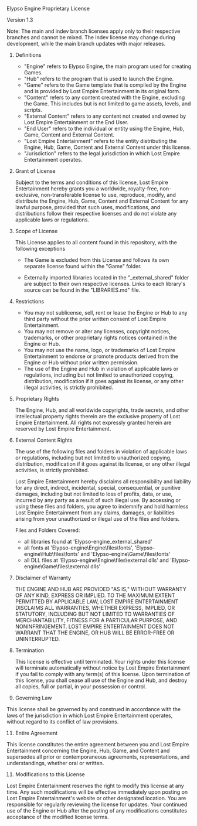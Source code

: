 Elypso Engine Proprietary License

Version 1.3

Note: The main and indev branch licenses apply only to their respective branches and cannot be mixed. The indev license may change during development, while the main branch updates with major releases.

1. Definitions

   - "Engine" refers to Elypso Engine, the main program used for creating Games.
   - "Hub" refers to the program that is used to launch the Engine.
   - "Game" refers to the Game template that is compiled by the Engine and is provided by Lost Empire Entertainment in its original form.
   - "Content" refers to any content created with the Engine, excluding the Game. This includes but is not limited to game assets, levels, and scripts.
   - "External Content" refers to any content not created and owned by Lost Empire Entertainment or the End User.
   - "End User" refers to the individual or entity using the Engine, Hub, Game, Content and External Content.
   - "Lost Empire Entertainment" refers to the entity distributing the Engine, Hub, Game, Content and External Content under this license.
   - "Jurisdiction" refers to the legal jurisdiction in which Lost Empire Entertainment operates.

2. Grant of License

   Subject to the terms and conditions of this license, Lost Empire Entertainment hereby grants you a worldwide, royalty-free, non-exclusive, non-transferable license to use, reproduce, modify, and distribute the Engine, Hub, Game, Content and External Content for any lawful purpose, provided that such uses, modifications, and distributions follow their respective licenses and do not violate any applicable laws or regulations.

3. Scope of License

   This License applies to all content found in this repository, with the following exceptions

   - The Game is excluded from this License and follows its own separate license found within the "Game" folder.

   - Externally imported libraries located in the "_external_shared" folder are subject to their own respective licenses. Links to each library's source can be found in the "LIBRARIES.md" file.

4. Restrictions

   - You may not sublicense, sell, rent or lease the Engine or Hub to any third party without the prior written consent of Lost Empire Entertainment.
   - You may not remove or alter any licenses, copyright notices, trademarks, or other proprietary rights notices contained in the Engine or Hub.
   - You may not use the name, logo, or trademarks of Lost Empire Entertainment to endorse or promote products derived from the Engine or Hub without prior written permission.
   - The use of the Engine and Hub in violation of applicable laws or regulations, including but not limited to unauthorized copying, distribution, modification if it goes against its license, or any other illegal activities, is strictly prohibited.

6. Proprietary Rights

   The Engine, Hub, and all worldwide copyrights, trade secrets, and other intellectual property rights therein are the exclusive property of Lost Empire Entertainment. All rights not expressly granted herein are reserved by Lost Empire Entertainment.

7. External Content Rights

   The use of the following files and folders in violation of applicable laws or regulations, including but not limited to unauthorized copying, distribution, modification if it goes against its license, or any other illegal activities, is strictly prohibited.

   Lost Empire Entertainment hereby disclaims all responsibility and liability for any direct, indirect, incidental, special, consequential, or punitive damages, including but not limited to loss of profits, data, or use, incurred by any party as a result of such illegal use. By accessing or using these files and folders, you agree to indemnify and hold harmless Lost Empire Entertainment from any claims, damages, or liabilities arising from your unauthorized or illegal use of the files and folders.

   Files and Folders Covered:
   - all libraries found at 'Elypso-engine\_external_shared'
   - all fonts at 'Elypso-engine\Engine\files\fonts', 'Elypso-engine\Hub\files\fonts' and 'Elypso-engine\Game\files\fonts'
   - all DLL files at 'Elypso-engine\Engine\files\external dlls' and 'Elypso-engine\Game\files\external dlls'

8. Disclaimer of Warranty

   THE ENGINE AND HUB ARE PROVIDED "AS IS," WITHOUT WARRANTY OF ANY KIND, EXPRESS OR IMPLIED. TO THE MAXIMUM EXTENT PERMITTED BY APPLICABLE LAW, LOST EMPIRE ENTERTAINMENT DISCLAIMS ALL WARRANTIES, WHETHER EXPRESS, IMPLIED, OR STATUTORY, INCLUDING BUT NOT LIMITED TO WARRANTIES OF MERCHANTABILITY, FITNESS FOR A PARTICULAR PURPOSE, AND NONINFRINGEMENT. LOST EMPIRE ENTERTAINMENT DOES NOT WARRANT THAT THE ENGINE, OR HUB WILL BE ERROR-FREE OR UNINTERRUPTED.

9. Termination

   This license is effective until terminated. Your rights under this license will terminate automatically without notice by Lost Empire Entertainment if you fail to comply with any term(s) of this license. Upon termination of this license, you shall cease all use of the Engine and Hub, and destroy all copies, full or partial, in your possession or control.

10. Governing Law

   This license shall be governed by and construed in accordance with the laws of the jurisdiction in which Lost Empire Entertainment operates, without regard to its conflict of law provisions.

11. Entire Agreement

   This license constitutes the entire agreement between you and Lost Empire Entertainment concerning the Engine, Hub, Game, and Content and supersedes all prior or contemporaneous agreements, representations, and understandings, whether oral or written.

11. Modifications to this License

   Lost Empire Entertainment reserves the right to modify this license at any time. Any such modifications will be effective immediately upon posting on Lost Empire Entertainment's website or other designated location. You are responsible for regularly reviewing the license for updates. Your continued use of the Engine or Hub after the posting of any modifications constitutes acceptance of the modified license terms.
